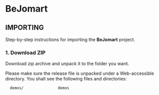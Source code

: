 BeJomart
========

IMPORTING
-------------------------
Step-by-step instructions for importing the **BeJomart** project.

### 1. Download ZIP
Download zip archive and unpack it to the folder you want.

Please make sure the release file is unpacked under a Web-accessible
directory. You shall see the following files and directories:

      demos/               demos

